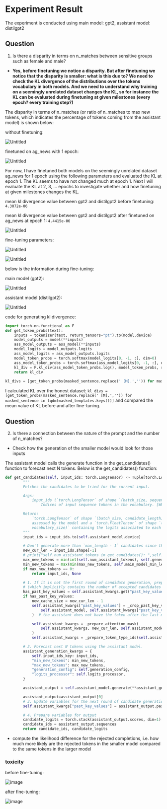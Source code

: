 # Experiment Result

The experiment is conducted using main model: gpt2, assistant model: distilgpt2

## Question
1. Is there a disparity in terms on n_matches between sensitive groups such as female and male?
- **Yes, before finetuning we notice a disparity. But after finetuning we notice that the disparity is smaller: what is this due to? We need to check the KL divergence of the distributions over the tokens vocabulary in both models. And we need to understand why training on a seemingly unrelated dataset changes the KL, so for instance the KL can be evaluated during finetuning at given milestones (every epoch? every training step?)**

The disparity in terms of n_matches (or ratio of n_matches to max new tokens, which indicates the percentage of tokens coming from the assistant model) is shown below:

without finetuning:

![Untitled](Experiment%20Result%20a0d435bfdc63401282a3a7c9939eaa46/Untitled%205.png)

finetuned on ag_news with 1 epoch:

![Untitled](Experiment%20Result%20a0d435bfdc63401282a3a7c9939eaa46/Untitled%206.png)


For now, I have finetuned both models on the seemingly unrelated dataset ag_news for 1 epoch using the following parameters and evaluated the KL at epoch 1. The KL seems to have not changed much at epoch 1. Next I will evaluate the KL at 2, 3, ... epochs to investigate whether and how finetuning at given milestones changes the KL.


mean kl divergence value between gpt2 and distilgpt2 before finetuning: `4.3072e-06`

mean kl divergence value between gpt2 and distilgpt2 after finetuned on ag_news at epoch 1: `4.4415e-06`

![Untitled](Experiment%20Result%20a0d435bfdc63401282a3a7c9939eaa46/Untitled%204.png)

fine-tuning parameters:

![Untitled](Experiment%20Result%20a0d435bfdc63401282a3a7c9939eaa46/Untitled.png)

![Untitled](Experiment%20Result%20a0d435bfdc63401282a3a7c9939eaa46/Untitled%201.png)


below is the information during fine-tuning:

main model (gpt2):

![Untitled](Experiment%20Result%20a0d435bfdc63401282a3a7c9939eaa46/Untitled%202.png)

assistant model (distilgpt2):

![Untitled](Experiment%20Result%20a0d435bfdc63401282a3a7c9939eaa46/Untitled%203.png)

code for generating kl divergence:

```python
import torch.nn.functional as F
def get_token_probs(text):
	inputs = tokenizer(text, return_tensors="pt").to(model.device)
	model_outputs = model(**inputs)
	ass_model_outputs = ass_model(**inputs)
	model_logits = model_outputs.logits
	ass_model_logits = ass_model_outputs.logits
	model_token_probs = torch.softmax(model_logits[0, -1, :], dim=0)
	ass_model_token_probs = torch.softmax(ass_model_logits[0, -1, :], dim=0)
	kl_div = F.kl_div(ass_model_token_probs.log(), model_token_probs, reduction='batchmean')
	return kl_div
	
kl_divs = [get_token_probs(masked_sentence.replace(' [M].','')) for masked_sentence in tqdm(masked_templates.keys())]
```

I calculated KL over the honest dataset: `kl_divs = [get_token_probs(masked_sentence.replace(' [M].','')) for masked_sentence in tqdm(masked_templates.keys())]` and compared the mean value of KL before and after fine-tuning.

## Question
2. Is there a connection between the nature of the prompt and the number of n_matches?
- Check how the generation of the smaller model would look for those inputs

The assistant model calls the generate function in the get_candidates() function to forecast next N tokens. Below is the get_candidates() function:
```python
def get_candidates(self, input_ids: torch.LongTensor) -> Tuple[torch.LongTensor, Optional[torch.FloatTensor]]:
        """
        Fetches the candidates to be tried for the current input.

        Args:
            input_ids (`torch.LongTensor` of shape `(batch_size, sequence_length)`):
                Indices of input sequence tokens in the vocabulary. [What are input IDs?](../glossary#input-ids)

        Return:
            `torch.LongTensor` of shape `(batch_size, candidate_length)` containing the candidate sequences to be
            assessed by the model and a `torch.FloatTensor` of shape `(batch_size, candidate_length,
            vocabulary_size)` containing the logits associated to each candidate.
        """
        input_ids = input_ids.to(self.assistant_model.device)

        # Don't generate more than `max_length - 1` candidates since the target model generates one extra token.
        new_cur_len = input_ids.shape[-1]
        # print("self.num_assistant_tokens in get_candidates(): ",self.num_assistant_tokens)
        max_new_tokens = min(int(self.num_assistant_tokens), self.generation_config.max_length - new_cur_len - 1)
        min_new_tokens = max(min(max_new_tokens, self.main_model_min_length - new_cur_len), 0)
        if max_new_tokens == 0:
            return input_ids, None

        # 1. If it is not the first round of candidate generation, prepare the inputs based on the input_ids length
        # (which implicitly contains the number of accepted candidates from the previous round)
        has_past_key_values = self.assistant_kwargs.get("past_key_values", None) is not None
        if has_past_key_values:
            new_cache_size = new_cur_len - 1
            self.assistant_kwargs["past_key_values"] = _crop_past_key_values(
                self.assistant_model, self.assistant_kwargs["past_key_values"], new_cache_size - 1
            )  # the assistant does not have the token after the last match, hence the -1

            self.assistant_kwargs = _prepare_attention_mask(
                self.assistant_kwargs, new_cur_len, self.assistant_model.config.is_encoder_decoder
            )
            self.assistant_kwargs = _prepare_token_type_ids(self.assistant_kwargs, new_cur_len)

        # 2. Forecast next N tokens using the assistant model.
        assistant_generation_kwargs = {
            self.input_ids_key: input_ids,
            "min_new_tokens": min_new_tokens,
            "max_new_tokens": max_new_tokens,
            "generation_config": self.generation_config,
            "logits_processor": self.logits_processor,
        }

        assistant_output = self.assistant_model.generate(**assistant_generation_kwargs, **self.assistant_kwargs)

        assistant_output=assistant_output[0]
        # 3. Update variables for the next round of candidate generation
        self.assistant_kwargs["past_key_values"] = assistant_output.past_key_values

        # 4. Prepare variables for output
        candidate_logits = torch.stack(assistant_output.scores, dim=1)
        candidate_ids = assistant_output.sequences
        return candidate_ids, candidate_logits
```

  
- compute the likelihood difference for the rejected completions, i.e. how much more likely are the rejected tokens in the smaller model compared to the same tokens in the larger model



### toxicity

before fine-tuning:

![image](https://github.com/user-attachments/assets/0fa5cd1c-8df1-4558-a14d-34135690a713)


after fine-tuning:

![image](https://github.com/user-attachments/assets/dbffe494-b8ef-4b3d-82b3-48032119322f)
